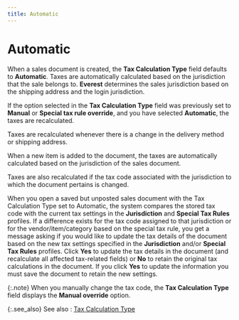 ```yaml
---
title: Automatic
---
```


# Automatic


When a sales document is created, the **Tax 
 Calculation Type** field defaults to **Automatic**.  Taxes are automatically calculated based on the jurisdiction that the  sale belongs to. **Everest** determines  the sales jurisdiction based on the shipping address and the login  jurisdiction.


If the option selected in the **Tax Calculation 
 Type** field was previously set to **Manual**  or **Special tax rule override**,  and you have selected **Automatic**,  the taxes are recalculated.


Taxes are recalculated whenever there is a change in the delivery method  or shipping address.


When a new item is added to the document, the taxes are automatically  calculated based on the jurisdiction of the sales document.


Taxes are also recalculated if the tax code associated with the jurisdiction  to which the document pertains is changed.


When you open a saved but unposted sales document with the Tax Calculation  Type set to Automatic, the system compares the stored tax code with the  current tax settings in the **Jurisdiction**  and **Special Tax Rules** profiles.  If a difference exists for the tax code assigned to that jurisdiction  or for the vendor/item/category based on the special tax rule, you get  a message asking if you would like to update the tax details of the document  based on the new tax settings specified in the **Jurisdiction**  and/or **Special Tax Rules** profiles.  Click **Yes** to update the tax details  in the document (and recalculate all affected tax-related fields) or **No** to retain the original tax calculations  in the document. If you click **Yes**  to update the information you must save the document to retain the new  settings.


{:.note}
When you manually change the tax code, the **Tax 
 Calculation Type** field displays the **Manual 
 override** option.


{:.see_also}
See also
: [Tax  Calculation Type]({{site.sp_baseurl}}/sales-docs/docs-profile/contents/tab-details/details/pmnt/tax_calculation_type_pyt_infon_sales.html)
